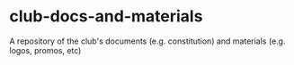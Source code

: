 # club-docs-and-materials
A repository of the club's documents (e.g. constitution) and materials (e.g. logos, promos, etc)
